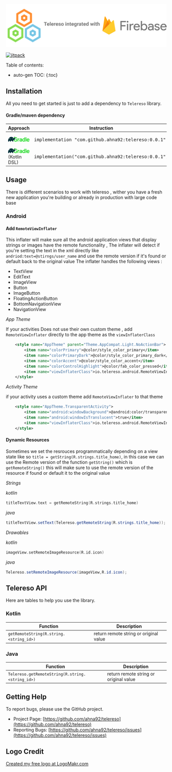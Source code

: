 ![Banner](doc/banner.svg)

[![jitpack](https://jitpack.io/v/ahna92/telereso.svg)](https://jitpack.io/#ahna92/telereso)

Table of contents:

* auto-gen TOC:
{:toc}
 
## Installation

All you need to get started is just to add a dependency to `Telereso` library.

#### Gradle/maven dependency
<table>
<thead><tr><th>Approach</th><th>Instruction</th></tr></thead>
<tr>
<td><img src="doc/gradle.png" alt="Gradle"/></td>
<td>
    <pre>implementation "com.github.ahna92:telereso:0.0.1"</pre>
    </td>
</tr>
<tr>
<td><img src="doc/gradle.png" alt="Gradle"/> (Kotlin DSL)</td>
<td>
    <pre>implementation("com.github.ahna92:telereso:0.0.1")</pre>
    </td>
</tr>
</table>

## Usage
There is different scenarios to work with telereso , wither you have a fresh new application you're building or already in production with large code base

### Android

#### Add `RemoteViewInflater`
This inflater will make sure all the android application views that display strings or images have the remote functionality ,
The inflater will detect if you're setting the text in the xml directly like `andriod:text=@stirngs/user_name` 
and use the remote version if it's found or default back to the original value
The inflater handles the following views :
* TextView
* EditText
* ImageView
* Button
* ImageButton
* FloatingActionButton
* BottomNavigationView
* NavigationView

*App Theme*

If your activities Does not use their own custom theme , add `RemoteViewInflater` directly to the app theme as the `viewInflaterClass`
```xml
    <style name="AppTheme" parent="Theme.AppCompat.Light.NoActionBar">
        <item name="colorPrimary">@color/style_color_primary</item>
        <item name="colorPrimaryDark">@color/style_color_primary_dark</item>
        <item name="colorAccent">@color/style_color_accent</item>
        <item name="colorControlHighlight">@color/fab_color_pressed</item>
        <item name="viewInflaterClass">io.telereso.android.RemoteViewInflater</item>
    </style>
```
*Activity Theme*

if your activity uses a custom theme add `RemoteViewInflater` to that theme
```xml
    <style name="AppTheme.TransparentActivity">
        <item name="android:windowBackground">@android:color/transparent</item>
        <item name="android:windowIsTranslucent">true</item>
        <item name="viewInflaterClass">io.telereso.android.RemoteViewInflater</item>
    </style>
```

#### Dynamic Resources
Sometimes we set the resrouces programmatically depending on a view state like so 
`title = getString(R.strings.title_home)`,
in this case we can use the Remote version of the function `getString()` which is 
`getRemoteString()` this will make sure to use the remote version of the resource
if found or default it to the original value

*Strings*

_kotlin_
```kotlin
titleTextView.text = getRemoteString(R.strings.title_home)
```
_java_
```java
titleTextView.setText(Telereso.getRemoteString(R.strings.title_home));
```

*Drawables*

_kotlin_
```kotlin
imageView.setRemoteImageResource(R.id.icon)
```
_java_
```java
Telereso.setRemoteImageResource(imageView,R.id.icon);
```

## Telereso API

Here are tables to help you use the library.

### Kotlin

|Function|Description|
|--------|-----------|
|`getRemoteString(R.string.<string_id>)`|return remote string or original value|

### Java

|Function|Description|
|--------|-----------|
|`Telereso.getRemoteString(R.string.<string_id>)`|return remote string or original value|

## Getting Help

To report bugs, please use the GitHub project.

* Project Page: [https://github.com/ahna92/telereso](https://github.com/ahna92/telereso)
* Reporting Bugs: [https://github.com/ahna92/telereso/issues](https://github.com/ahna92/telereso/issues)

## Logo Credit
[Created my free logo at LogoMakr.com](https://logomakr.com/)
